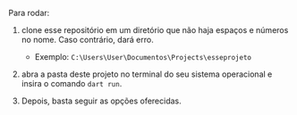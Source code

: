 Para rodar:

1. clone esse repositório em um diretório que não haja espaços e números no nome. Caso contrário, dará erro.

   - Exemplo: `C:\Users\User\Documentos\Projects\esseprojeto`

2. abra a pasta deste projeto no terminal do seu sistema operacional e insira o comando `dart run`.

3. Depois, basta seguir as opções oferecidas.
